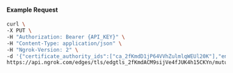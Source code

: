 <!-- Code generated for API Clients. DO NOT EDIT. -->

#### Example Request

```bash
curl \
-X PUT \
-H "Authorization: Bearer {API_KEY}" \
-H "Content-Type: application/json" \
-H "Ngrok-Version: 2" \
-d '{"certificate_authority_ids":["ca_2fKmdD1jP64VVhZulmlqWEUl20K"],"enabled":true}' \
https://api.ngrok.com/edges/tls/edgtls_2fKmdACM9sijVe4fJUK4h15CKYn/mutual_tls
```
